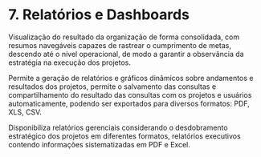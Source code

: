 # 7. Relatórios e Dashboards

Visualização do resultado da organização de forma consolidada, com resumos navegáveis capazes de rastrear o cumprimento de metas, descendo até o nível operacional, de modo a garantir a observância da estratégia na execução dos projetos.

Permite a geração de relatórios e gráficos dinâmicos sobre andamentos e resultados dos projetos, permite o salvamento das consultas e compartilhamento do resultado das consultas com os projetos e usuários automaticamente, podendo ser exportados para diversos formatos: PDF, XLS, CSV.

Disponibiliza relatórios gerenciais considerando o desdobramento estratégico dos projetos em diferentes formatos, relatórios executivos contendo informações sistematizadas em PDF e Excel.
